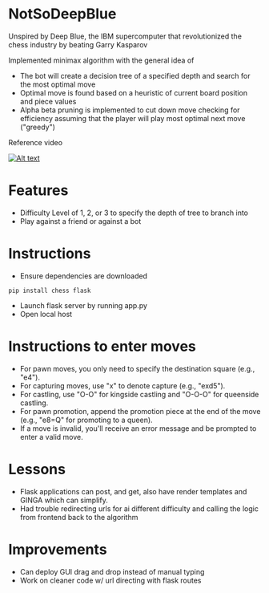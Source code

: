 <h1> NotSoDeepBlue </h1>
Unspired by Deep Blue, the IBM supercomputer that revolutionized the chess industry by beating Garry Kasparov


Implemented minimax algorithm with the general idea of
- The bot will create a decision tree of a specified depth and search for the most optimal move
- Optimal move is found based on a heuristic of current board position and piece values
- Alpha beta pruning is implemented to cut down move checking for efficiency assuming that the player will play most optimal next move ("greedy")

Reference video


[![Alt text](https://img.youtube.com/vi/l-hh51ncgDI/0.jpg)](https://www.youtube.com/watch?v=l-hh51ncgDI)


# Features
- Difficulty Level of 1, 2, or 3 to specify the depth of tree to branch into
- Play against a friend or against a bot

# Instructions
- Ensure dependencies are downloaded
```
pip install chess flask
```
- Launch flask server by running app.py
- Open local host 

# Instructions to enter moves
- For pawn moves, you only need to specify the destination square (e.g., "e4").
- For capturing moves, use "x" to denote capture (e.g., "exd5").
- For castling, use "O-O" for kingside castling and "O-O-O" for queenside castling.
- For pawn promotion, append the promotion piece at the end of the move (e.g., "e8=Q" for promoting to a queen).
- If a move is invalid, you'll receive an error message and be prompted to enter a valid move.

# Lessons
- Flask applications can post, and get, also have render templates and GINGA which can simplify.
- Had trouble redirecting urls for ai different difficulty and calling the logic from frontend back to the algorithm

# Improvements
- Can deploy GUI drag and drop instead of manual typing
- Work on cleaner code w/ url directing with flask routes
